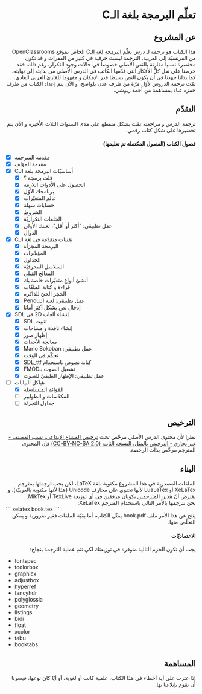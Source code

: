 # <div dir='rtl'>تعلّم البرمجة بلغة الـC</div>

## <div dir='rtl'>عن المشروع</div>

<div dir='rtl'>
هذا الكتاب هو ترجمة لـ
<a href='https://openclassrooms.com/courses/apprenez-a-programmer-en-c'>درس تعلّم البرمجة لغة الـC</a>
 الخاص بموقع OpenClassrooms من الفرنسيّة إلى العربية. الترجمة ليست حرفية في كثير من الفقرات و قد تكون مختصرة نسبيا مقارنة بالنص الأصلي خصوصا في حالات وجود التكرار، رغم ذلك، فقد حرصنا على نقل كلّ الأفكار التي قدّمها الكاتب في الدرس الأصلي من بدايته إلى نهايته. كما بذلنا جهدنا في أن يكون النص بسيطا قدر الإمكان و مفهوما للقارئ العربي العادي.
</div>

<div dir='rtl'>
تمّت ترجمة الدروس لأوّل مرّة من طرف عدن بلواضح، و الآن يتم إعداد الكتاب من طرف حمزة عباد بمساهمة من أحمد زبوشي.
</div>

## <div dir='rtl'>التقدّم</div>

<div dir='rtl'>
ترجمة الدرس و مراجعته تمّت بشكل متقطع على مدى السنوات الثلاث الأخيرة و الآن يتم تحضيرها على شكل كتاب رقمي.
</div>

#### <div dir='rtl'> فصول الكتاب (الفصول المكتملة تم تعليمها) </div>

- [x] <span dir='rtl'>مقدمة المترجمة</span>
- [x] <span dir='rtl'>مقدمة المؤلف</span>
- [x] <span dir='rtl'>أساسيّات البرمحة بلغة الـC</span>
    - [x] <span dir='rtl'>قلت برمجة ؟</span>
    - [x] <span dir='rtl'>الحصول على الأدوات اللازمة</span>
    - [x] <span dir='rtl'>برنامجك الأوّل</span>
    - [x] <span dir='rtl'>عالم المتغيّرات</span>
    - [x] <span dir='rtl'>حسابات سهلة</span>
    - [x] <span dir='rtl'>الشروط</span>
    - [x] <span dir='rtl'>الحلقات التكراريّة</span>
    - [x] <span dir='rtl'>عمل تطبيقي: "أكثر أو أقل"، لعبتك الأولى</span>
    - [x] <span dir='rtl'>الدوال</span>
- [x] <span dir='rtl'>تقنيات متقدّمة في لغة الـC</span>
    - [x] <span dir='rtl'>البرمجة المجزأة</span>
    - [x] <span dir='rtl'>المؤشّرات</span>
    - [x] <span dir='rtl'>الجداول</span>
    - [x] <span dir='rtl'>السلاسل المحرفيّة</span>
    - [x] <span dir='rtl'>المعالج القبلي</span>
    - [x] <span dir='rtl'>أنشئ أنواع متغيّرات خاصة بك</span>
    - [x] <span dir='rtl'>قراءة و كتابة الملفّات</span>
    - [x] <span dir='rtl'>الحجز الحيّ للذاكرة</span>
    - [x] <span dir='rtl'>عمل تطبيقي: لعبة الـPendu</span>
    - [x] <span dir='rtl'>إدخال نص بشكل أكثر أمانا</span>
- [x] <span dir='rtl'>إنشاء ألعاب 2D في SDL</span>
    - [x] <span dir='rtl'>تثبيت SDL</span>
    - [x] <span dir='rtl'>إنشاء نافذة و مساحات</span>
    - [x] <span dir='rtl'>إظهار صور</span>
    - [x] <span dir='rtl'>معالجة الأحداث</span>
    - [x] <span dir='rtl'>عمل تطبيقي: Mario Sokoban</span>
    - [x] <span dir='rtl'>تحكّم في الوقت</span>
    - [x] <span dir='rtl'>كتابة نصوص باستخدام SDL_ttf</span>
    - [x] <span dir='rtl'>تشغيل الصوت بـFMOD</span>
    - [x] <span dir='rtl'>عمل تطبيقي: الإظهار الطيفيّ للصوت</span>
- [ ] <span dir='rtl'>هياكل البيانات</span>
    - [x] <span dir='rtl'>القوائم المتسلسلة</span>
    - [ ] <span dir='rtl'>المكدّسات و الطوابير</span>
    - [ ] <span dir='rtl'>جداول التجزئة</span>

## <div dir='rtl'>الترخيص</div>

<div dir='rtl'>
نظرا لأن محتوى الدرس الأصلي مرخّص تحت
<a href='https://creativecommons.org/licenses/by-nc-sa/2.0/'>ترخيص المشاع الإبداعي، نسب المصنف - غير تجاري - الترخيص بالمثل، النسخة الثانية (CC-BY-NC-SA 2.0)</a>
 فإن المحتوى المترجم مرخّص بذات الرخصة.
</div>

## <div dir='rtl'>البناء</div>

<div dir='rtl'>
الملفات المصدرية في هذا المشروع مكتوبة بلغة LaTeX، لكن يجب ترجمتها بمترجم XeLaTex أو LuaLaTex لأنها تحتوي على محارف Unicode (هذا لأنها مكتوبة بالعربيّة)، و يفترض أنّ هذين المترجمين يكونان مرفقين في أي توزيعة TexLive أو MikTex.
<br>
نحن نترجمها بالأمر التالي باستخدام المترجم XeLaTex:
</div>
```
xelatex book.tex
```
<div dir='rtl'>
ينتج عن هذا الأمر ملف book.pdf يمثّل الكتاب، أما بقيّة الملفات فغير ضرورية و يمكن التخلّص منها.
</div>

#### <div dir='rtl'>الاعتماديّات</div>

<div dir='rtl'>يجب أن تكون الحزم التالية متوفرة في توزيعتك لكي تتم عملية الترجمة بنجاح:</div>

* fontspec
* tcolorbox
* graphicx
* adjustbox
* hyperref
* fancyhdr
* polyglossia
* geometry
* listings
* bidi
* float
* xcolor
* tabu
* booktabs

## <div dir='rtl'>المساهمة</div>

<div dir='rtl'>
إذا عثرت على أية أخطاء في هذا الكتاب، علمية كانت أو لغوية، أو أيّا كان نوعها، فيسرنا أن تقوم بإبلاغنا بها.
</div>

